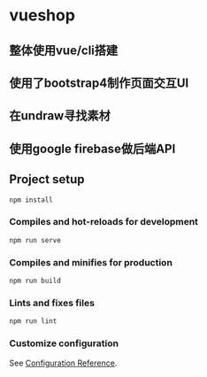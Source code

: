 # vueshop
## 整体使用**vue/cli搭建**
## 使用了**bootstrap4**制作页面交互UI
## 在**undraw寻找素材**
## 使用**google firebase**做**后端API**

## Project setup
```
npm install
```

### Compiles and hot-reloads for development
```
npm run serve
```

### Compiles and minifies for production
```
npm run build
```

### Lints and fixes files
```
npm run lint
```

### Customize configuration
See [Configuration Reference](https://cli.vuejs.org/config/).
